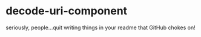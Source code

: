 # decode-uri-component

seriously, people...quit writing things in your readme that GitHub chokes on!
